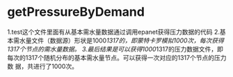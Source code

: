 # getPressureByDemand
  1.test这个文件里面有从基本需水量数据通过调用epanet获得压力数据的代码
           2.基本需水量文件（数据源）形状是1000*1317的，即蒙特卡罗模拟1000次，每次获得1317个节点的需水量数据。
           3.最后结果是可以获得1000*1317的压力数据文件，即每次的1317个随机分布的基本需水量节点。可以获得一次对应的1317个节点的压力数
             据，共进行了1000次。

